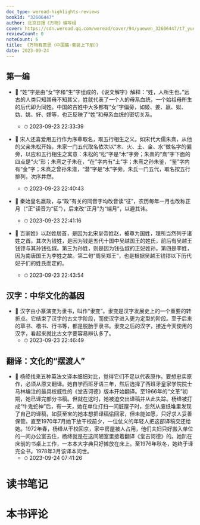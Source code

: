 ```yaml
---
doc_type: weread-highlights-reviews
bookId: "32606447"
author: 北京日报《万物》编写组
cover: https://cdn.weread.qq.com/weread/cover/94/yuewen_32606447/t7_yuewen_326064471678958753.jpg
reviewCount: 0
noteCount: 6
title: 《万物有意思（中国篇·套装上下册）》
date: 2023-09-24
---
```



## 第一编


- 📌 “姓”字是由“女”字和“生”字组成的，《说文解字》解释：“姓，人所生也。”远古的人类只知其母不知其父，姓就代表了一个人的母系血统，一个始祖母所生的后代即为同姓。中国的古姓中大多都有“女”字偏旁，如姬、姜、嬴、姒、妫、姚、好、嫪等，也正反映了“姓”和母系血统的密切关系。 
    - ⏱ 2023-09-23 22:33:39 

- 📌 宋人还喜爱用五行作为序辈取名，取五行相生之义。如宋代大儒朱熹，从他的父亲朱松开始，朱家一门五代取名依次以“木、火、土、金、水”做名字的偏旁，以应和五行相生之寓意：朱松的“松”字是“木”字旁；朱熹的“熹”字下面的四点是“火”形；朱熹之子朱在，“在”字内有“土”字；朱熹之孙朱鉴，“鉴”字内有“金”字；朱熹之曾孙朱潜，“潜”字是“水”字旁。朱氏一门五代，取名按五行排列，次序井然。 
    - ⏱ 2023-09-23 22:40:43 

- 📌 秦始皇名嬴政，与“政”有关的同音字均改音读“征”，农历每年一月也改称正月（“正”读音为“征”），后来改“正月”为“端月”，以避其讳。 
    - ⏱ 2023-09-23 22:41:16 

- 📌 百家姓》以赵姓居首，是因为北宋皇帝姓赵，被尊为国姓，理所当然列于诸姓之首。其次为钱姓，是因为钱是五代十国中吴越国王的姓氏，前后有吴越王钱镠与其孙钱弘俶。第三为孙姓，则是因为钱弘俶的正妃姓孙。第四是李姓，因为南唐国王为李姓之故。第二句“周吴郑王”，也是根据吴越王钱镠以下历代妃子们的姓氏而定的。 
    - ⏱ 2023-09-23 22:43:54 
## 汉字：中华文化的基因


- 📌 汉字由小篆演变为隶书，叫作“隶变”。隶变是汉字发展史上的一个重要的转折点。它结束了汉字的古文字阶段，而使汉字进入更为定型的阶段。至于后来的草书、楷书、行书等，都是脱胎于隶书。隶变之后的汉字，接近今天使用的汉字，看起来就比古文字要容易辨认多了。 
    - ⏱ 2023-09-23 22:46:49 
## 翻译：文化的“摆渡人”


- 📌 杨绛找来五种英法文译本细细对比，觉得它们不足以代表原作。要想忠实原作，必须从原文翻译。她自学西班牙语三年，然后选择了西班牙皇家学院院士马林编注的最具权威性的《堂吉诃德》版本开始翻译。至1966年的“文革”初期，她已译完部分书稿。但就在这时，她被迫交出译稿并从此失踪。杨绛被打成“牛鬼蛇神”后，有一天，她在单位打扫一间脏屋子时，忽然从废纸堆里发现了自己的译稿，如获至宝的她本想把译稿偷回家，但未能如愿，只好求人妥善保管。直至1970年7月她下放干校前夕，一位仗义的年轻人把这部译稿交还给她。1972年春，杨绛从干校回京，家中房屋被人占用，他们夫妇只好搬入单位的一间办公室去住，杨绛就是在这间陋室里接着翻译《堂吉诃德》的。她趴在床前的书桌上工作，一本本大字典只好摊放在床上。至1976年秋冬，她终于译完全书。1978年3月该译本问世。 
    - ⏱ 2023-09-24 07:41:26 

# 读书笔记


# 本书评论
